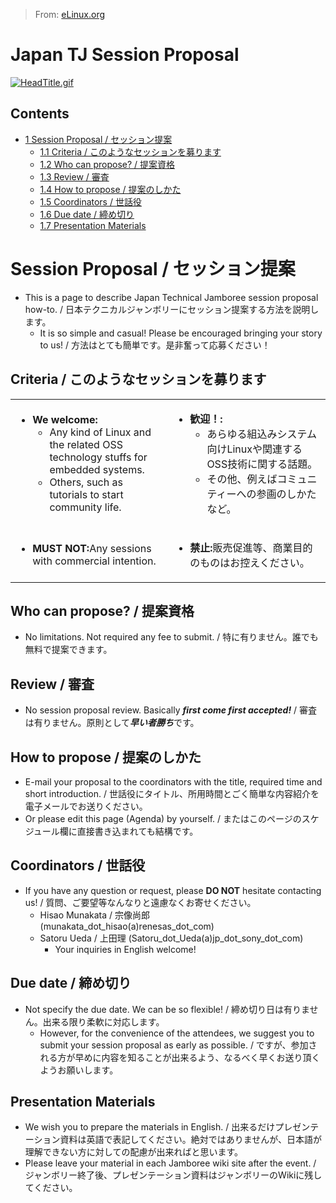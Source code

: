 > From: [eLinux.org](http://eLinux.org/Japan_TJ_Session_Proposal "http://eLinux.org/Japan_TJ_Session_Proposal")


# Japan TJ Session Proposal



[![HeadTitle.gif](http://eLinux.org/images/f/f1/HeadTitle.gif)](http://eLinux.org/File:HeadTitle.gif)

## Contents

-   [1 Session Proposal /
    セッション提案](#session-proposal-e3.82.bb.e3.83.83.e3.82.b7.e3.83.a7.e3.83.b3.e6.8f.90.e6.a1-88)
    -   [1.1 Criteria /
        このようなセッションを募ります](#criteria-e3.81.93.e3.81.ae.e3.82.88.e3.81.86.e3.81.aa.e3.82.bb.e3.83.83.e3.82.b7.e3.83.a7.e3.83.b3.e3.82.92.e5.8b.9f.e3.82.8a.e3.81.be.e3.81-99)
    -   [1.2 Who can propose? /
        提案資格](#who-can-propose-3f-e6.8f.90.e6.a1.88.e8.b3.87.e6.a0-bc)
    -   [1.3 Review / 審査](#review-e5.af.a9.e6.9f-bb)
    -   [1.4 How to propose /
        提案のしかた](#how-to-propose-e6.8f.90.e6.a1.88.e3.81.ae.e3.81.97.e3.81.8b.e3.81-9f)
    -   [1.5 Coordinators /
        世話役](#coordinators-e4.b8.96.e8.a9.b1.e5.bd-b9)
    -   [1.6 Due date /
        締め切り](#due-date-e7.b7.a0.e3.82.81.e5.88.87.e3.82-8a)
    -   [1.7 Presentation Materials](#presentation-materials)

# Session Proposal / セッション提案

-   This is a page to describe Japan Technical Jamboree session proposal
    how-to. /
    日本テクニカルジャンボリーにセッション提案する方法を説明します。
    -   It is so simple and casual! Please be encouraged bringing your
        story to us! / 方法はとても簡単です。是非奮って応募ください！

## Criteria / このようなセッションを募ります

<table>
<col width="50%" />
<col width="50%" />
<tbody>
<tr class="odd">
<td align="left"><ul>
<li><strong>We welcome:</strong>
<ul>
<li>Any kind of Linux and the related OSS technology stuffs for embedded systems.</li>
<li>Others, such as tutorials to start community life.</li>
</ul></li>
</ul></td>
<td align="left"><ul>
<li><strong>歓迎！:</strong>
<ul>
<li>あらゆる組込みシステム向けLinuxや関連するOSS技術に関する話題。</li>
<li>その他、例えばコミュニティーへの参画のしかたなど。</li>
</ul></li>
</ul></td>
</tr>
<tr class="even">
<td align="left"><ul>
<li><strong>MUST NOT:</strong>Any sessions with commercial intention.</li>
</ul></td>
<td align="left"><ul>
<li><strong>禁止:</strong>販売促進等、商業目的のものはお控えください。</li>
</ul></td>
</tr>
</tbody>
</table>

## Who can propose? / 提案資格

-   No limitations. Not required any fee to submit. /
    特に有りません。誰でも無料で提案できます。

## Review / 審査

-   No session proposal review. Basically ***first come first
    accepted!*** / 審査は有りません。原則として***早い者勝ち***です。

## How to propose / 提案のしかた

-   E-mail your proposal to the coordinators with the title, required
    time and short introduction. /
    世話役にタイトル、所用時間とごく簡単な内容紹介を電子メールでお送りください。
-   Or please edit this page (Agenda) by yourself. /
    またはこのページのスケジュール欄に直接書き込まれても結構です。

## Coordinators / 世話役

-   If you have any question or request, please **DO NOT** hesitate
    contacting us! / 質問、ご要望等なんなりと遠慮なくお寄せください。
    -   Hisao Munakata / 宗像尚郎
        (munakata\_dot\_hisao(a)renesas\_dot\_com)
    -   Satoru Ueda / 上田理
        (Satoru\_dot\_Ueda(a)jp\_dot\_sony\_dot\_com)
        -   Your inquiries in English welcome!

## Due date / 締め切り

-   Not specify the due date. We can be so flexible! /
    締め切り日は有りません。出来る限り柔軟に対応します。
    -   However, for the convenience of the attendees, we suggest you to
        submit your session proposal as early as possible. /
        ですが、参加される方が早めに内容を知ることが出来るよう、なるべく早くお送り頂くようお願いします。

## Presentation Materials

-   We wish you to prepare the materials in English. /
    出来るだけプレゼンテーション資料は英語で表記してください。絶対ではありませんが、日本語が理解できない方に対しての配慮が出来ればと思います。
-   Please leave your material in each Jamboree wiki site after the
    event. /
    ジャンボリー終了後、プレゼンテーション資料はジャンボリーのWikiに残してください。


